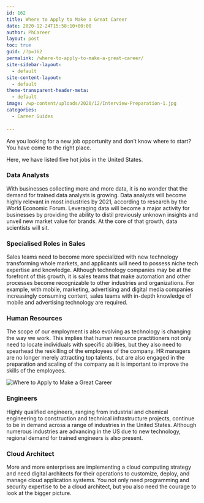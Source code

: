 ```yaml
---
id: 162
title: Where to Apply to Make a Great Career
date: 2020-12-24T15:58:10+00:00
author: PhCareer
layout: post
toc: true
guid: /?p=162
permalink: /where-to-apply-to-make-a-great-career/
site-sidebar-layout:
  - default
site-content-layout:
  - default
theme-transparent-header-meta:
  - default
image: /wp-content/uploads/2020/12/Interview-Preparation-1.jpg
categories:
  - Career Guides
 
---
```

Are you looking for a new job opportunity and don&#8217;t know where to start? You have come to the right place.

Here, we have listed five hot jobs in the United States.

### Data Analysts

With businesses collecting more and more data, it is no wonder that the demand for trained data analysts is growing. Data analysts will become highly relevant in most industries by 2021, according to research by the World Economic Forum. Leveraging data will become a major activity for businesses by providing the ability to distil previously unknown insights and unveil new market value for brands. At the core of that growth, data scientists will sit. 

### Specialised Roles in Sales

Sales teams need to become more specialized with new technology transforming whole markets, and applicants will need to possess niche tech expertise and knowledge. Although technology companies may be at the forefront of this growth, it is sales teams that make automation and other processes become recognizable to other industries and organizations. For example, with mobile, marketing, advertising and digital media companies increasingly consuming content, sales teams with in-depth knowledge of mobile and advertising technology are required.  

### Human Resources

The scope of our employment is also evolving as technology is changing the way we work. This implies that human resource practitioners not only need to locate individuals with specific abilities, but they also need to spearhead the reskilling of the employees of the company. HR managers are no longer merely attracting top talents, but are also engaged in the preparation and scaling of the company as it is important to improve the skills of the employees.  

<img loading="lazy" width="1024" height="320" src="/wp-content/uploads/2020/12/interview-marketing-terms-1024x320.jpg" alt="Where to Apply to Make a Great Career" class="wp-image-163" srcset="/wp-content/uploads/2020/12/interview-marketing-terms-1024x320.jpg 1024w, /wp-content/uploads/2020/12/interview-marketing-terms-300x94.jpg 300w, /wp-content/uploads/2020/12/interview-marketing-terms-768x240.jpg 768w, /wp-content/uploads/2020/12/interview-marketing-terms-1536x480.jpg 1536w, /wp-content/uploads/2020/12/interview-marketing-terms.jpg 1920w" sizes="(max-width: 1024px) 100vw, 1024px" />  

### Engineers

Highly qualified engineers, ranging from industrial and chemical engineering to construction and technical infrastructure projects, continue to be in demand across a range of industries in the United States. Although numerous industries are advancing in the US due to new technology, regional demand for trained engineers is also present. 

### Cloud Architect

More and more enterprises are implementing a cloud computing strategy and need digital architects for their operations to customize, deploy, and manage cloud application systems. You not only need programming and security expertise to be a cloud architect, but you also need the courage to look at the bigger picture.  

